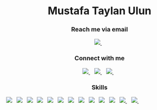 <h1 align="center">Mustafa Taylan Ulun</h1>

<h3 align="center">Reach me via email</h3>
<p align="center" dir="auto">
    <a align="center" href="mailto:taylan.ulun@outlook.com"> <img src="https://img.shields.io/badge/Microsoft_Outlook-0078D4?style=for-the-badge&logo=microsoft-outlook&logoColor=white"/> </a>&nbsp;&nbsp;
</p>
<h3 align="center">Connect with me</h3>
<p dir="auto" align="center">
    <a href="https://www.linkedin.com/in/mtulun/"> <img src="https://img.shields.io/badge/linkedin-%230077B5.svg?&style=for-the-badge&logo=linkedin&logoColor=white" /> </a>&nbsp;&nbsp; 
    <a href="https://medium.com/@taylan.ulun"> <img src="https://img.shields.io/badge/Medium-12100E?style=for-the-badge&logo=medium&logoColor=white" /> </a>&nbsp;&nbsp; 
    <a href="https://stackoverflow.com/users/17129905/mtulun"> <img src="https://img.shields.io/badge/Stack_Overflow-FE7A16?style=for-the-badge&logo=stack-overflow&logoColor=white" /> </a>&nbsp;&nbsp; 
</p>

<h3 align="center"> Skills </h3>
<p dir="auto">
    <img src="https://img.shields.io/badge/Azure_DevOps-0078D7?style=for-the-badge&logo=azure-devops&logoColor=white" />&nbsp;&nbsp;
    <img src="https://img.shields.io/badge/Amazon_AWS-FF9900?style=for-the-badge&logo=amazonaws&logoColor=white" />&nbsp;&nbsp;
    <img src="https://img.shields.io/badge/Terraform-7B42BC?style=for-the-badge&logo=terraform&logoColor=white" />&nbsp;&nbsp;
    <img src="https://img.shields.io/badge/Elastic_Search-005571?style=for-the-badge&logo=elasticsearch&logoColor=white" />&nbsp;&nbsp;
    <img src="https://img.shields.io/badge/InfluxDB-22ADF6?style=for-the-badge&logo=InfluxDB&logoColor=white" />&nbsp;&nbsp;
    <img src="https://img.shields.io/badge/.NET-512BD4?style=for-the-badge&logo=dotnet&logoColor=white" />&nbsp;&nbsp;
    <img src="https://img.shields.io/badge/Pandas-2C2D72?style=for-the-badge&logo=pandas&logoColor=white" />&nbsp;&nbsp;
    <img src="https://img.shields.io/badge/Bootstrap-563D7C?style=for-the-badge&logo=bootstrap&logoColor=white" />&nbsp;&nbsp;
    <img src="https://img.shields.io/badge/Docker-2CA5E0?style=for-the-badge&logo=docker&logoColor=white" />&nbsp;&nbsp;
    <img src="https://img.shields.io/badge/Helm-0F1689?style=for-the-badge&logo=Helm&labelColor=0F1689" />&nbsp;&nbsp;
    <img src="https://img.shields.io/badge/Jenkins-D24939?style=for-the-badge&logo=Jenkins&logoColor=white" />&nbsp;&nbsp;
    <a href="https://www.credly.com/badges/00aa16e3-c365-4ea6-9a62-1aded9d1dd07?source=linked_in_profile"> <img src="https://img.shields.io/badge/Istio-466BB0?style=for-the-badge&logo=Istio&logoColor=white" /> </a>&nbsp;&nbsp; 
    <a href="https://www.credly.com/badges/627f1462-03ba-45a7-81bc-8de48cfb15ae?source=linked_in_profile"> <img src="https://img.shields.io/badge/kubernetes-326ce5.svg?&style=for-the-badge&logo=kubernetes&logoColor=white" /> </a>&nbsp;&nbsp; 
</p>

<!--
**mtulun/mtulun** is a ✨ _special_ ✨ repository because its `README.md` (this file) appears on your GitHub profile.
- :computer: I’m currently learning <img src="https://img.shields.io/badge/Java-ED8B00?style=for-the-badge&logo=java&logoColor=white" />
Here are some ideas to get you started:
https://img.shields.io/badge/Microsoft_Outlook-0078D4?style=for-the-badge&logo=microsoft-outlook&logoColor=white
- 📫 
- 👯 I’m looking to collaborate on ...
- 🤔 I’m looking for help with ...
- 💬 Ask me about ...
- 😄 Pronouns: He/His
- 🔭 I’m currently working on Bilge Adam
- ⚡ Fun fact: ...
-->
<!--
[![Top Langs](https://github-readme-stats.vercel.app/api/top-langs/?username=mtulun)](https://github.com/mtulun/github-readme-stats) 
<img src="https://github-readme-stats.vercel.app/api?username=mtulun&&show_icons=true&title_color=ffffff&icon_color=bb2acf&text_color=daf7dc&bg_color=333333"/>

<p>&nbsp;<img align="center" src="https://github-readme-stats.vercel.app/api/top-langs/?username=mtulun&show_icons=true&theme=dark&locale=en" alt="mtulun" width="30%" /></p>
-->
